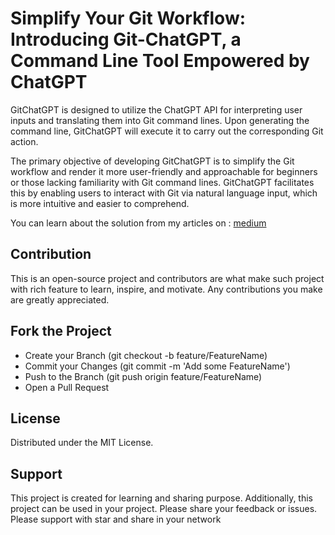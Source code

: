 # Simplify Your Git Workflow: Introducing Git-ChatGPT, a Command Line Tool Empowered by ChatGPT 

GitChatGPT is designed to utilize the ChatGPT API for interpreting user inputs and translating them into Git command lines. Upon generating the command line, GitChatGPT will execute it to carry out the corresponding Git action.

The primary objective of developing GitChatGPT is to simplify the Git workflow and render it more user-friendly and approachable for beginners or those lacking familiarity with Git command lines.
GitChatGPT facilitates this by enabling users to interact with Git via natural language input, which is more intuitive and easier to comprehend.

You can learn about the solution from my articles on : [medium](https://medium.com/@alibenchaabene/simplify-your-git-workflow-introducing-git-chatgpt-a-command-line-tool-empowered-by-chatgpt-3f78a5fc1498)

## Contribution
This is an open-source project and contributors are what make such project with rich feature to learn, inspire, and motivate. Any contributions you make are greatly appreciated.

## Fork the Project
* Create your Branch (git checkout -b feature/FeatureName)
* Commit your Changes (git commit -m 'Add some FeatureName')
* Push to the Branch (git push origin feature/FeatureName)
* Open a Pull Request

## License
Distributed under the MIT License.

## Support
This project is created for learning and sharing purpose. Additionally, this project can be used in your project. Please share your feedback or issues. Please support with star and share in your network
